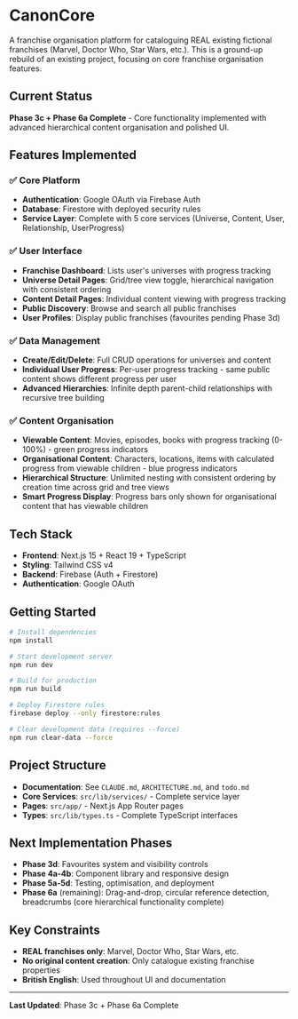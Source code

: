 # CanonCore

A franchise organisation platform for cataloguing REAL existing fictional franchises (Marvel, Doctor Who, Star Wars, etc.). This is a ground-up rebuild of an existing project, focusing on core franchise organisation features.

## Current Status

**Phase 3c + Phase 6a Complete** - Core functionality implemented with advanced hierarchical content organisation and polished UI.

## Features Implemented

### ✅ Core Platform
- **Authentication**: Google OAuth via Firebase Auth
- **Database**: Firestore with deployed security rules
- **Service Layer**: Complete with 5 core services (Universe, Content, User, Relationship, UserProgress)

### ✅ User Interface
- **Franchise Dashboard**: Lists user's universes with progress tracking
- **Universe Detail Pages**: Grid/tree view toggle, hierarchical navigation with consistent ordering
- **Content Detail Pages**: Individual content viewing with progress tracking
- **Public Discovery**: Browse and search all public franchises
- **User Profiles**: Display public franchises (favourites pending Phase 3d)

### ✅ Data Management
- **Create/Edit/Delete**: Full CRUD operations for universes and content
- **Individual User Progress**: Per-user progress tracking - same public content shows different progress per user
- **Advanced Hierarchies**: Infinite depth parent-child relationships with recursive tree building

### ✅ Content Organisation
- **Viewable Content**: Movies, episodes, books with progress tracking (0-100%) - green progress indicators
- **Organisational Content**: Characters, locations, items with calculated progress from viewable children - blue progress indicators
- **Hierarchical Structure**: Unlimited nesting with consistent ordering by creation time across grid and tree views
- **Smart Progress Display**: Progress bars only shown for organisational content that has viewable children

## Tech Stack

- **Frontend**: Next.js 15 + React 19 + TypeScript
- **Styling**: Tailwind CSS v4
- **Backend**: Firebase (Auth + Firestore)
- **Authentication**: Google OAuth

## Getting Started

```bash
# Install dependencies
npm install

# Start development server
npm run dev

# Build for production
npm run build

# Deploy Firestore rules
firebase deploy --only firestore:rules

# Clear development data (requires --force)
npm run clear-data --force
```

## Project Structure

- **Documentation**: See `CLAUDE.md`, `ARCHITECTURE.md`, and `todo.md`
- **Core Services**: `src/lib/services/` - Complete service layer
- **Pages**: `src/app/` - Next.js App Router pages
- **Types**: `src/lib/types.ts` - Complete TypeScript interfaces

## Next Implementation Phases

- **Phase 3d**: Favourites system and visibility controls
- **Phase 4a-4b**: Component library and responsive design
- **Phase 5a-5d**: Testing, optimisation, and deployment
- **Phase 6a** (remaining): Drag-and-drop, circular reference detection, breadcrumbs (core hierarchical functionality complete)

## Key Constraints

- **REAL franchises only**: Marvel, Doctor Who, Star Wars, etc.
- **No original content creation**: Only catalogue existing franchise properties
- **British English**: Used throughout UI and documentation

---

**Last Updated**: Phase 3c + Phase 6a Complete
